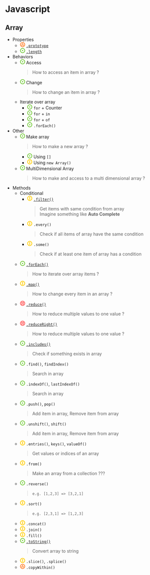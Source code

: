 # Javascript
## Array
- Properties
    - ![](../../-/3.png) [`.prototype`](js-array-prototype.js)
    - ![](../../-/1.png) [`.length`](js-array-length.js)
- Behaviors
    - ![](../../-/1.png) Access
        > How to access an item in array ?
    - ![](../../-/1.png) Change
        > How to change an item in array ?
    - Iterate over array
        - ![](../../-/1.png) `for` + Counter
        - ![](../../-/1.png) `for` + `in`
        - ![](../../-/1.png) `for` + `of`
        - ![](../../-/1.png) `.forEach()`
- Other
    - ![](../../-/1.png) Make array
        > How to make a new array ?
        - ![](../../-/1.png) Using `[]`
        - ![](../../-/2.png) Using `new Array()`
    - ![](../../-/1.png) MultiDimensional Array
        > How to make and access to a multi dimensional array ?
- Methods
    - Conditional
        - ![](../../-/2.png) [`.filter()`](js-array-filter-example.html)
            > Get items with same condition from array   
            > Imagine something like **Auto Complete**
        - ![](../../-/2.png) `.every()`
            > Check if all items of array have the same condition
        - ![](../../-/2.png) `.some()`
            > Check if at least one item of array has a condition
    - ![](../../-/1.png) [`.forEach()`](js-array-foreach-example.html)
        > How to iterate over array items ?
    - ![](../../-/2.png) [`.map()`](js-array-map-example.html)
        > How to change every item in an array ?
    - ![](../../-/4.png) [`.reduce()`](js-array-reduce-example.html)
        > How to reduce multiple values to one value ?
    - ![](../../-/4.png) [`.reduceRight()`](js-array-reduce-example.html)
        > How to reduce multiple values to one value ?
    - ![](../../-/1.png) [`.includes()`](js-array-includes.html)
        > Check if something exists in array
    - ![](../../-/1.png) `.find()`, `findIndex()`
        > Search in array
    - ![](../../-/1.png) `.indexOf()`, `lastIndexOf()`
        > Search in array
    - ![](../../-/1.png) `.push()`, `pop()`
        > Add item in array, Remove item from array
    - ![](../../-/1.png) `.unshift()`, `shift()`
        > Add item in array, Remove item from array
    - ![](../../-/2.png) `.entries()`, `keys()`, `valueOf()`
        > Get values or indices of an array
    - ![](../../-/2.png) `.from()`
        > Make an array from a collection ???
    - ![](../../-/1.png) `.reverse()`
        > `e.g. [1,2,3] => [3,2,1]`
    - ![](../../-/2.png) `.sort()`
        > `e.g. [2,3,1] => [1,2,3]`
    - ![](../../-/2.png) `.concat()`
    - ![](../../-/2.png) `.join()`
    - ![](../../-/2.png) `.fill()`
    - ![](../../-/1.png) [`.toString()`](js-array-to-string.html)
        > Convert array to string
    - ![](../../-/2.png) `.slice()`, `.splice()`
    - ![](../../-/3.png) `.copyWithin()`